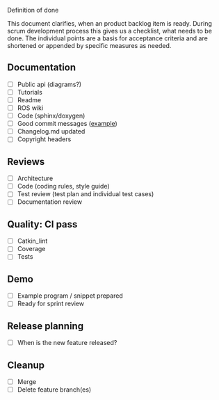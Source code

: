  Definition of done

This document clarifies, when an product backlog item is ready. During scrum development process this gives us a checklist,
what needs to be done.
The individual points are a basis for acceptance criteria and are shortened or appended by specific measures as needed.

## Documentation
* [ ] Public api (diagrams?)
* [ ] Tutorials
* [ ] Readme
* [ ] ROS wiki
* [ ] Code (sphinx/doxygen)
* [ ] Good commit messages ([example](https://dev.to/jacobherrington/how-to-write-useful-commit-messages-my-commit-message-template-20n9
))
* [ ] Changelog.md updated
* [ ] Copyright headers

## Reviews
* [ ] Architecture
* [ ] Code (coding rules, style guide)
* [ ] Test review (test plan and individual test cases)
* [ ] Documentation review

## Quality: CI pass
* [ ] Catkin_lint
* [ ] Coverage
* [ ] Tests

## Demo
* [ ] Example program / snippet prepared
* [ ] Ready for sprint review

## Release planning
* [ ] When is the new feature released?

## Cleanup
* [ ] Merge
* [ ] Delete feature branch(es)
